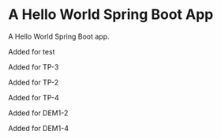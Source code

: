 # A Hello World Spring Boot App

A Hello World Spring Boot app.

Added for test

Added for TP-3

Added for TP-2

Added for TP-4

Added for DEM1-2

Added for DEM1-4

